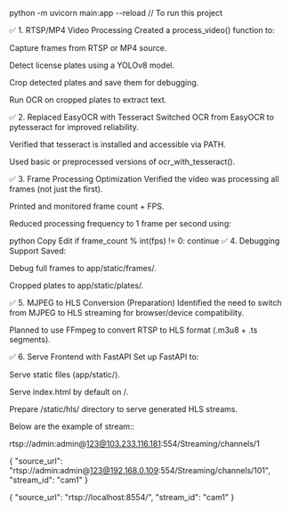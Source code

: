 python -m uvicorn main:app --reload  // To run this project 

✅ 1. RTSP/MP4 Video Processing
Created a process_video() function to:

Capture frames from RTSP or MP4 source.

Detect license plates using a YOLOv8 model.

Crop detected plates and save them for debugging.

Run OCR on cropped plates to extract text.

✅ 2. Replaced EasyOCR with Tesseract
Switched OCR from EasyOCR to pytesseract for improved reliability.

Verified that tesseract is installed and accessible via PATH.

Used basic or preprocessed versions of ocr_with_tesseract().

✅ 3. Frame Processing Optimization
Verified the video was processing all frames (not just the first).

Printed and monitored frame count + FPS.

Reduced processing frequency to 1 frame per second using:

python
Copy
Edit
if frame_count % int(fps) != 0:
    continue
✅ 4. Debugging Support
Saved:

Debug full frames to app/static/frames/.

Cropped plates to app/static/plates/.

✅ 5. MJPEG to HLS Conversion (Preparation)
Identified the need to switch from MJPEG to HLS streaming for browser/device compatibility.

Planned to use FFmpeg to convert RTSP to HLS format (.m3u8 + .ts segments).

✅ 6. Serve Frontend with FastAPI
Set up FastAPI to:

Serve static files (app/static/).

Serve index.html by default on /.

Prepare /static/hls/ directory to serve generated HLS streams.

Below are the example of stream::

rtsp://admin:admin@123@103.233.116.181:554/Streaming/channels/1 

{
  "source_url": "rtsp://admin:admin@123@192.168.0.109:554/Streaming/channels/101",
  "stream_id": "cam1"
}

{
  "source_url": "rtsp://localhost:8554/",
  "stream_id": "cam1"
}
